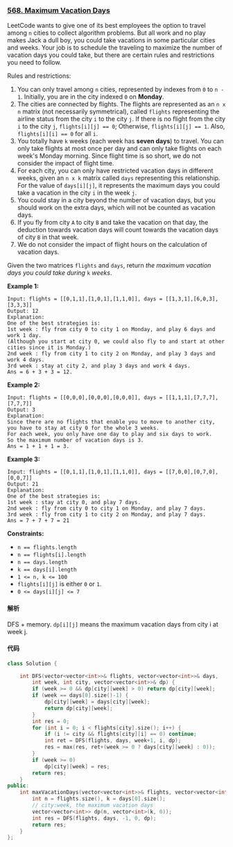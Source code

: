 ### [568. Maximum Vacation Days](https://leetcode.com/problems/maximum-vacation-days/)

LeetCode wants to give one of its best employees the option to travel among `n` cities to collect algorithm problems. But all work and no play makes Jack a dull boy, you could take vacations in some particular cities and weeks. Your job is to schedule the traveling to maximize the number of vacation days you could take, but there are certain rules and restrictions you need to follow.

Rules and restrictions:

1. You can only travel among `n` cities, represented by indexes from `0` to `n - 1`. Initially, you are in the city indexed `0` on **Monday**.
2. The cities are connected by flights. The flights are represented as an `n x n` matrix (not necessarily symmetrical), called `flights` representing the airline status from the city `i` to the city `j`. If there is no flight from the city `i` to the city `j`, `flights[i][j] == 0`; Otherwise, `flights[i][j] == 1`. Also, `flights[i][i] == 0` for all `i`.
3. You totally have `k` weeks (each week has **seven days**) to travel. You can only take flights at most once per day and can only take flights on each week's Monday morning. Since flight time is so short, we do not consider the impact of flight time.
4. For each city, you can only have restricted vacation days in different weeks, given an `n x k` matrix called `days` representing this relationship. For the value of `days[i][j]`, it represents the maximum days you could take a vacation in the city `i` in the week `j`.
5. You could stay in a city beyond the number of vacation days, but you should work on the extra days, which will not be counted as vacation days.
6. If you fly from city `A` to city `B` and take the vacation on that day, the deduction towards vacation days will count towards the vacation days of city `B` in that week.
7. We do not consider the impact of flight hours on the calculation of vacation days.

Given the two matrices `flights` and `days`, return *the maximum vacation days you could take during* `k` *weeks*.

 

**Example 1:**

```
Input: flights = [[0,1,1],[1,0,1],[1,1,0]], days = [[1,3,1],[6,0,3],[3,3,3]]
Output: 12
Explanation:
One of the best strategies is:
1st week : fly from city 0 to city 1 on Monday, and play 6 days and work 1 day.
(Although you start at city 0, we could also fly to and start at other cities since it is Monday.)
2nd week : fly from city 1 to city 2 on Monday, and play 3 days and work 4 days.
3rd week : stay at city 2, and play 3 days and work 4 days.
Ans = 6 + 3 + 3 = 12.
```

**Example 2:**

```
Input: flights = [[0,0,0],[0,0,0],[0,0,0]], days = [[1,1,1],[7,7,7],[7,7,7]]
Output: 3
Explanation:
Since there are no flights that enable you to move to another city, you have to stay at city 0 for the whole 3 weeks. 
For each week, you only have one day to play and six days to work.
So the maximum number of vacation days is 3.
Ans = 1 + 1 + 1 = 3.
```

**Example 3:**

```
Input: flights = [[0,1,1],[1,0,1],[1,1,0]], days = [[7,0,0],[0,7,0],[0,0,7]]
Output: 21
Explanation:
One of the best strategies is:
1st week : stay at city 0, and play 7 days.
2nd week : fly from city 0 to city 1 on Monday, and play 7 days.
3rd week : fly from city 1 to city 2 on Monday, and play 7 days.
Ans = 7 + 7 + 7 = 21
```

 

**Constraints:**

- `n == flights.length`
- `n == flights[i].length`
- `n == days.length`
- `k == days[i].length`
- `1 <= n, k <= 100`
- `flights[i][j]` is either `0` or `1`.
- `0 <= days[i][j] <= 7`

#### 解析

DFS + memory. `dp[i][j]` means the maximum vacation days  from city i at week j.

#### 代码

```c++
class Solution {

    int DFS(vector<vector<int>>& flights, vector<vector<int>>& days, 
        int week, int city, vector<vector<int>>& dp) {
        if (week >= 0 && dp[city][week] > 0) return dp[city][week];
        if (week == days[0].size()-1) {
            dp[city][week] = days[city][week];
            return dp[city][week];
        }
        int res = 0;
        for (int i = 0; i < flights[city].size(); i++) {
            if (i != city && flights[city][i] == 0) continue;
            int ret = DFS(flights, days, week+1, i, dp);
            res = max(res, ret+(week >= 0 ? days[city][week] : 0));
        }
        if (week >= 0)
            dp[city][week] = res;
        return res;
    }
public:
    int maxVacationDays(vector<vector<int>>& flights, vector<vector<int>>& days) {
        int n = flights.size(), k = days[0].size();
        // city:week, the maximum vacation days 
        vector<vector<int>> dp(n, vector<int>(k, 0));
        int res = DFS(flights, days, -1, 0, dp);
        return res;
    }
};
```
